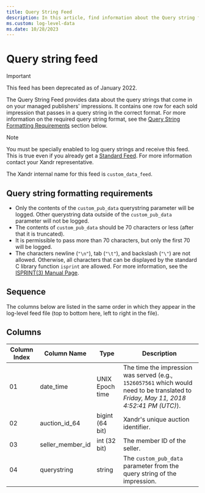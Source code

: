 ```yaml
---
title: Query String Feed
description: In this article, find information about the Query string feed and details about the columns associated with this data feed.
ms.custom: log-level-data
ms.date: 10/28/2023
---
```


# Query string feed

> [!IMPORTANT]
> This feed has been deprecated as of January 2022.

The Query String Feed provides data about the query strings that come in on your managed publishers' impressions. It contains one row for each sold impression that passes in a query string in the correct format. For more information on the required query string format, see the [Query String Formatting Requirements](#query-string-formatting-requirements) section below.

> [!NOTE]
> You must be specially enabled to log query strings and receive this feed. This is true even if you already get a [Standard Feed](standard-feed.md). For more information contact your Xandr representative.

The Xandr internal name for this feed is `custom_data_feed`.

## Query string formatting requirements

- Only the contents of the `custom_pub_data` querystring parameter will be logged. Other querystring data outside of the `custom_pub_data` parameter will not be logged.
- The contents of `custom_pub_data` should be 70 characters or less (after that it is truncated).
- It is permissible to pass more than 70 characters, but only the first 70 will be logged.
- The characters newline (`"\n"`), tab (`"\t"`), and backslash (`"\"`) are not allowed. Otherwise, all characters that can be displayed by the standard C library function `isprint` are allowed. For more information, see the [ISPRINT(3) Manual Page](https://developer.apple.com/library/archive/documentation/System/Conceptual/ManPages_iPhoneOS/man3/isprint.3.html).

## Sequence

The columns below are listed in the same order in which they appear in the log-level feed file (top to bottom here, left to right in the file).

## Columns

| Column Index | Column Name | Type | Description |
|---|---|---|---|
| 01 | date_time | UNIX Epoch time | The time the impression was served (e.g., `1526057561` which would need to be translated to *Friday, May 11, 2018 4:52:41 PM (UTC)*). |
| 02 | auction_id_64 | bigint (64 bit) | Xandr's unique auction identifier. |
| 03 | seller_member_id | int (32 bit) | The member ID of the seller. |
| 04 | querystring | string | The `custom_pub_data` parameter from the query string of the impression. |
